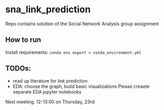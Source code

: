 # sna_link_prediction
Repo contains solution of the Social Network Analysis group assignment

## How to run
Install requirements: `conda env export > conda_environment.yml`

## TODOs:
* read up literature for link prediction
* EDA: choose the graph, build basic visualizations
Please creaete separate EDA jupyter notebooks

Next meeting: 12-13:00 on Thursday, 23rd
